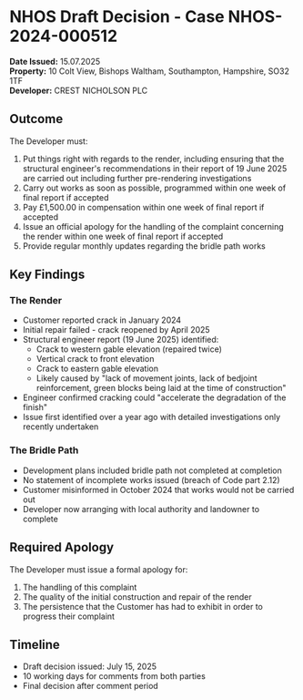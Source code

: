 # NHOS Draft Decision - Case NHOS-2024-000512

**Date Issued:** 15.07.2025  
**Property:** 10 Colt View, Bishops Waltham, Southampton, Hampshire, SO32 1TF  
**Developer:** CREST NICHOLSON PLC

## Outcome

The Developer must:
1. Put things right with regards to the render, including ensuring that the structural engineer's recommendations in their report of 19 June 2025 are carried out including further pre-rendering investigations
2. Carry out works as soon as possible, programmed within one week of final report if accepted
3. Pay £1,500.00 in compensation within one week of final report if accepted
4. Issue an official apology for the handling of the complaint concerning the render within one week of final report if accepted
5. Provide regular monthly updates regarding the bridle path works

## Key Findings

### The Render
- Customer reported crack in January 2024
- Initial repair failed - crack reopened by April 2025
- Structural engineer report (19 June 2025) identified:
  - Crack to western gable elevation (repaired twice)
  - Vertical crack to front elevation
  - Crack to eastern gable elevation
  - Likely caused by "lack of movement joints, lack of bedjoint reinforcement, green blocks being laid at the time of construction"
- Engineer confirmed cracking could "accelerate the degradation of the finish"
- Issue first identified over a year ago with detailed investigations only recently undertaken

### The Bridle Path
- Development plans included bridle path not completed at completion
- No statement of incomplete works issued (breach of Code part 2.12)
- Customer misinformed in October 2024 that works would not be carried out
- Developer now arranging with local authority and landowner to complete

## Required Apology

The Developer must issue a formal apology for:
1. The handling of this complaint
2. The quality of the initial construction and repair of the render
3. The persistence that the Customer has had to exhibit in order to progress their complaint

## Timeline
- Draft decision issued: July 15, 2025
- 10 working days for comments from both parties
- Final decision after comment period